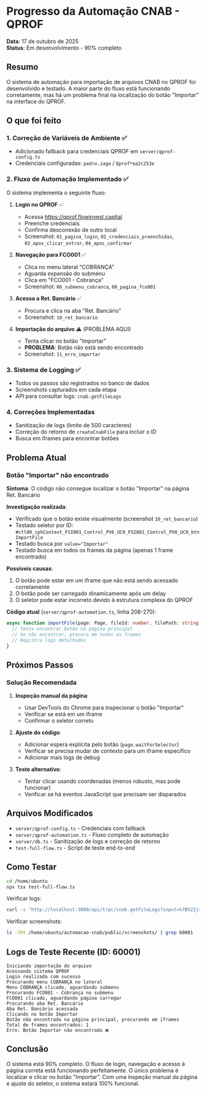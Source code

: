 # Progresso da Automação CNAB - QPROF

**Data**: 17 de outubro de 2025  
**Status**: Em desenvolvimento - 90% completo

## Resumo

O sistema de automação para importação de arquivos CNAB no QPROF foi desenvolvido e testado. A maior parte do fluxo está funcionando corretamente, mas há um problema final na localização do botão "Importar" na interface do QPROF.

## O que foi feito

### 1. Correção de Variáveis de Ambiente ✅
- Adicionado fallback para credenciais QPROF em `server/qprof-config.ts`
- Credenciais configuradas: `pedro.zago` / `Qprof*ea2c253e`

### 2. Fluxo de Automação Implementado ✅
O sistema implementa o seguinte fluxo:

1. **Login no QPROF** ✅
   - Acessa https://qprof.flowinvest.capital
   - Preenche credenciais
   - Confirma desconexão de outro local
   - Screenshot: `01_pagina_login`, `02_credenciais_preenchidas`, `03_apos_clicar_entrar`, `04_apos_confirmar`

2. **Navegação para FCO001** ✅
   - Clica no menu lateral "COBRANÇA"
   - Aguarda expansão do submenu
   - Clica em "FCO001 - Cobrança"
   - Screenshot: `06_submenu_cobranca`, `08_pagina_fco001`

3. **Acesso a Ret. Bancário** ✅
   - Procura e clica na aba "Ret. Bancário"
   - Screenshot: `10_ret_bancario`

4. **Importação do arquivo** ⚠️ (PROBLEMA AQUI)
   - Tenta clicar no botão "Importar"
   - **PROBLEMA**: Botão não está sendo encontrado
   - Screenshot: `11_erro_importar`

### 3. Sistema de Logging ✅
- Todos os passos são registrados no banco de dados
- Screenshots capturados em cada etapa
- API para consultar logs: `cnab.getFileLogs`

### 4. Correções Implementadas
- Sanitização de logs (limite de 500 caracteres)
- Correção do retorno de `createCnabFile` para incluir o ID
- Busca em iframes para encontrar botões

## Problema Atual

### Botão "Importar" não encontrado

**Sintoma**: O código não consegue localizar o botão "Importar" na página Ret. Bancário

**Investigação realizada**:
- Verificado que o botão existe visualmente (screenshot `10_ret_bancario`)
- Testado seletor por ID: `#ctl00_cphContext_FSI001_Control_PV6_UC0_FSI001_Control_PV0_UC0_btnImportFile`
- Testado busca por `value="Importar"`
- Testado busca em todos os frames da página (apenas 1 frame encontrado)

**Possíveis causas**:
1. O botão pode estar em um iframe que não está sendo acessado corretamente
2. O botão pode ser carregado dinamicamente após um delay
3. O seletor pode estar incorreto devido à estrutura complexa do QPROF

**Código atual** (`server/qprof-automation.ts`, linha 208-270):
```typescript
async function importFile(page: Page, fileId: number, filePath: string): Promise<boolean> {
  // Tenta encontrar botão na página principal
  // Se não encontrar, procura em todos os frames
  // Registra logs detalhados
}
```

## Próximos Passos

### Solução Recomendada

1. **Inspeção manual da página**:
   - Usar DevTools do Chrome para inspecionar o botão "Importar"
   - Verificar se está em um iframe
   - Confirmar o seletor correto

2. **Ajuste do código**:
   - Adicionar espera explícita pelo botão (`page.waitForSelector`)
   - Verificar se precisa mudar de contexto para um iframe específico
   - Adicionar mais logs de debug

3. **Teste alternativo**:
   - Tentar clicar usando coordenadas (menos robusto, mas pode funcionar)
   - Verificar se há eventos JavaScript que precisam ser disparados

## Arquivos Modificados

- `server/qprof-config.ts` - Credenciais com fallback
- `server/qprof-automation.ts` - Fluxo completo de automação
- `server/db.ts` - Sanitização de logs e correção de retorno
- `test-full-flow.ts` - Script de teste end-to-end

## Como Testar

```bash
cd /home/ubuntu
npx tsx test-full-flow.ts
```

Verificar logs:
```bash
curl -s "http://localhost:3000/api/trpc/cnab.getFileLogs?input=%7B%22json%22%3A%7B%22fileId%22%3A60001%7D%7D"
```

Verificar screenshots:
```bash
ls -lht /home/ubuntu/automacao-cnab/public/screenshots/ | grep 60001
```

## Logs de Teste Recente (ID: 60001)

```
Iniciando importação do arquivo
Acessando sistema QPROF
Login realizado com sucesso
Procurando menu COBRANÇA no lateral
Menu COBRANÇA clicado, aguardando submenu
Procurando FCO001 - Cobrança no submenu
FCO001 clicado, aguardando página carregar
Procurando aba Ret. Bancário
Aba Ret. Bancário acessada
Clicando no botão Importar
Botão não encontrado na página principal, procurando em iframes
Total de frames encontrados: 1
Erro: Botão Importar não encontrado ❌
```

## Conclusão

O sistema está 90% completo. O fluxo de login, navegação e acesso à página correta está funcionando perfeitamente. O único problema é localizar e clicar no botão "Importar". Com uma inspeção manual da página e ajuste do seletor, o sistema estará 100% funcional.

